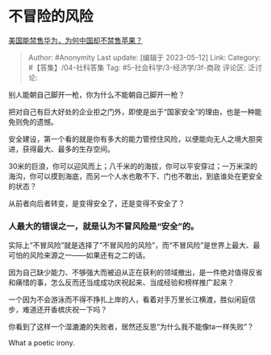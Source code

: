 # 不冒险的风险
[美国能禁售华为，为何中国却不禁售苹果？](https://www.zhihu.com/question/398907816/answer/3023985960)

> Author: #Anonymity
> Last update: [编辑于 2023-05-12]
> Link:
> Category: #【答集】/04-社科答集
> Tag: #5-社会科学/3-经济学/3f-商政 
> 评论区:
> 泛讨论:

别人能朝自己脚开一枪，你为什么不能朝自己脚开一枪？

把对自己有巨大好处的企业拒之门外，即使是出于“国家安全”的理由，也是一种能免则免的遗憾。

安全建设，第一个看的就是你有多大的能力管控住风险，以便能向无人之境大胆突进，获得最大、最多的生存空间。

30米的巨浪，你可以迎风而上；八千米的的海拔，你可以平安穿过；一万米深的海沟，你可以摸到海底，而另一个人水也敢不下、门也不敢出，到底谁处在更安全的状态？

从前者向后者转变，是变得安全了，还是变得不安全了？

### **人最大的错误之一，就是认为不冒风险是“安全”的**。 ###

实际上“不冒风险”就是选择了“不冒风险的风险”，而“不冒风险”是世界上最大、最可怕的风险来源之一——如果还有之二的话。

因为自己缺少能力、不够强大而被迫从正在获利的领域撤出，是一件绝对值得反省和痛惜的事，怎么反而还当成成功庆祝起来、当成经验和榜样推广起来？

一个因为不会游泳而不得不挣扎上岸的人，看着对手万里长江横渡，胜似闲庭信步，难道还开香槟庆祝一下吗？

你看到了这样一个湿漉漉的失败者，居然还反思“为什么我不能像ta一样失败”？

What a poetic irony.
